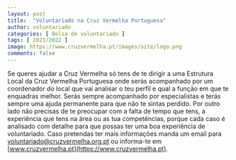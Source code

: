 ```yaml
---
layout: post
title:  "Voluntariado na Cruz Vermelha Portuguesa"
author: voluntariado
categories: [ Bolsa de voluntariado ]
tags: [ 2021/2022 ]
image: https://www.cruzvermelha.pt/images/site/logo.png
comments: false
---
```


Se queres ajudar a Cruz Vermelha só tens de te dirigir a uma Estrutura Local da Cruz Vermelha Portuguesa onde serás acompanhado por um coordenador do local que vai analisar o teu perfil e qual a função em que te enquadras melhor. Serás sempre acompanhado por especialistas e terás sempre uma ajuda permanente para que não te sintas perdido. Por outro lado não precisas de te preocupar com a falta de tempo que tens, a experiência que tens na área ou as tua competências, porque cada caso é analisado com detalhe para que possas ter uma boa experiência de voluntariado. Caso pretendas ter mais informações manda um email para [voluntariado@cruzvermelha.org.pt](voluntariado@cruzvermelha.org.pt) ou informa-te em [www.cruzvermelha.pt](https://www.cruzvermelha.pt).
